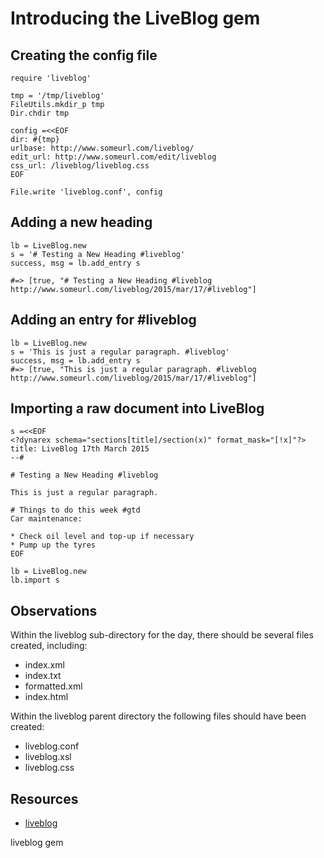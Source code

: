 # Introducing the LiveBlog gem

## Creating the config file

    require 'liveblog'

    tmp = '/tmp/liveblog'
    FileUtils.mkdir_p tmp
    Dir.chdir tmp

    config =<<EOF
    dir: #{tmp}
    urlbase: http://www.someurl.com/liveblog/
    edit_url: http://www.someurl.com/edit/liveblog
    css_url: /liveblog/liveblog.css
    EOF

    File.write 'liveblog.conf', config

## Adding a new heading

    lb = LiveBlog.new
    s = '# Testing a New Heading #liveblog'
    success, msg = lb.add_entry s

    #=> [true, "# Testing a New Heading #liveblog http://www.someurl.com/liveblog/2015/mar/17/#liveblog"] 


## Adding an entry for #liveblog

    lb = LiveBlog.new
    s = 'This is just a regular paragraph. #liveblog'
    success, msg = lb.add_entry s
    #=> [true, "This is just a regular paragraph. #liveblog http://www.someurl.com/liveblog/2015/mar/17/#liveblog"] 

## Importing a raw document into LiveBlog

    s =<<EOF 
    <?dynarex schema="sections[title]/section(x)" format_mask="[!x]"?>
    title: LiveBlog 17th March 2015
    --#

    # Testing a New Heading #liveblog

    This is just a regular paragraph.

    # Things to do this week #gtd    
    Car maintenance:

    * Check oil level and top-up if necessary
    * Pump up the tyres
    EOF

    lb = LiveBlog.new
    lb.import s

## Observations

Within the liveblog sub-directory for the day, there should be several files created, including:

* index.xml
* index.txt
* formatted.xml
* index.html

Within the liveblog parent directory the following files should have been created:

* liveblog.conf
* liveblog.xsl
* liveblog.css

## Resources

* [liveblog](https://rubygems.org/gems/liveblog)

liveblog gem

